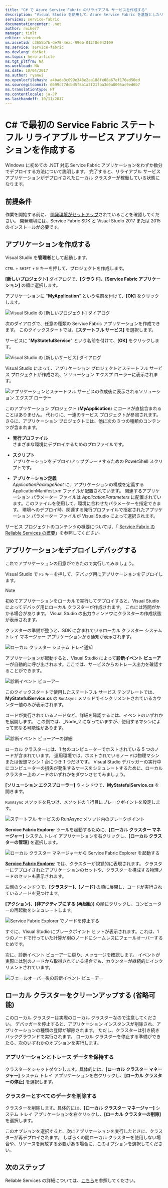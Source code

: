 ```yaml
---
title: "C# で Azure Service Fabric のリライアブル サービスを作成する"
description: "Visual Studio を使用して、Azure Service Fabric を基盤としたリライアブル サービス アプリケーションを作成、デプロイ、デバッグできます。"
services: service-fabric
documentationcenter: .net
author: rwike77
manager: timlt
editor: vturecek
ms.assetid: c3655b7b-de78-4eac-99eb-012f8e042109
ms.service: service-fabric
ms.devlang: dotNet
ms.topic: hero-article
ms.tgt_pltfrm: NA
ms.workload: NA
ms.date: 10/04/2017
ms.author: ryanwi
ms.openlocfilehash: a4bada3c099e348e2aa188fe08a67ef170ad50ed
ms.sourcegitcommit: 6699c77dcbd5f8a1a2f21fba3d0a0005ac9ed6b7
ms.translationtype: HT
ms.contentlocale: ja-JP
ms.lasthandoff: 10/11/2017
---
```

# <a name="create-your-first-c-service-fabric-stateful-reliable-services-application"></a>C# で最初の Service Fabric ステートフル リライアブル サービス アプリケーションを作成する

Windows に初めての .NET 対応 Service Fabric アプリケーションをわずか数分でデプロイする方法について説明します。 完了すると、リライアブル サービス アプリケーションがデプロイされたローカル クラスターが稼働している状態になります。

## <a name="prerequisites"></a>前提条件

作業を開始する前に、 [開発環境がセットアップ](service-fabric-get-started.md)されていることを確認してください。 開発環境には、Service Fabric SDK と Visual Studio 2017 または 2015 のインストールが必要です。

## <a name="create-the-application"></a>アプリケーションを作成する

Visual Studio を**管理者**として起動します。

`CTRL` + `SHIFT` + `N` キーを押して、プロジェクトを作成します。

**[新しいプロジェクト]** ダイアログで、**[クラウド]、[Service Fabric アプリケーション]** の順に選択します。

アプリケーションに "**MyApplication**" という名前を付けて、**[OK]** をクリックします。

   
![Visual Studio の [新しいプロジェクト] ダイアログ][1]

次のダイアログで、任意の種類の Service Fabric アプリケーションを作成できます。 このクイックスタートでは、**[ステートフル サービス]** を選択します。

サービスに "**MyStatefulService**" という名前を付けて、**[OK]** をクリックします。

![Visual Studio の [新しいサービス] ダイアログ][2]


Visual Studio によって、アプリケーション プロジェクトとステートフル サービス プロジェクトが作成され、ソリューション エクスプ ローラーに表示されます。

![アプリケーションとステートフル サービスの作成後に表示されるソリューション エクスプ ローラー][3]

このアプリケーション プロジェクト (**MyApplication**) にコードが直接含まれることはありません。 代わりに、一連のサービス プロジェクトが参照されます。 さらに、アプリケーション プロジェクトには、他に次の 3 つの種類のコンテンツが含まれます。

* **発行プロファイル**  
さまざまな環境にデプロイするためのプロファイルです。

* **スクリプト**  
アプリケーションをデプロイ/アップグレードするための PowerShell スクリプトです。

* **アプリケーション定義**  
*ApplicationPackageRoot* に、アプリケーションの構成を定義する ApplicationManifest.xm ファイルが配置されています。 関連するアプリケーション パラメーター ファイルは *ApplicationParameters* に配置されています。このファイルを使用して、環境に合わせたパラメーターを指定できます。 環境へのデプロイ時、関連する発行プロファイルで指定されたアプリケーション パラメーター ファイルが Visual Studio によって選択されます。
    
サービス プロジェクトのコンテンツの概要については、「 [Service Fabric の Reliable Services の概要](service-fabric-reliable-services-quick-start.md)」を参照してください。

## <a name="deploy-and-debug-the-application"></a>アプリケーションをデプロイしデバッグする

これでアプリケーションの用意ができたので実行してみましょう。

Visual Studio で `F5` キーを押して、デバッグ用にアプリケーションをデプロイします。

>[!NOTE]
>初めてアプリケーションをローカルで実行してデプロイすると、Visual Studio によってデバッグ用にローカル クラスターが作成されます。 これには時間がかかる場合があります。 Visual Studio の出力ウィンドウにクラスターの作成状態が表示されます。

クラスターの準備が整うと、SDK に含まれているローカル クラスター システム トレイ マネージャー アプリケーションから通知が表示されます。
   
![ローカル クラスター システム トレイ通知][4]

アプリケーションが起動すると、Visual Studio によって**診断イベント ビューアー**が自動的に呼び出されます。ここでは、サービスからのトレース出力を確認することができます。
   
![診断イベント ビューアー][5]

このクイックスタートで使用したステートフル サービス テンプレートでは、**MyStatefulService.cs** の `RunAsync` メソッドでインクリメントされているカウンター値のみが表示されます。

コードが実行されているノードなど、詳細を確認するには、イベントのいずれかを展開します。 この例では、\_Node\_2 になっていますが、使用するマシンによって異なる可能性があります。
   
![診断イベント ビューアーの詳細][6]

ローカル クラスターには、1 台のコンピューターでホストされている 5 つのノードが含まれています。 運用環境では、ホストされているノードは物理マシンまたは仮想マシン 1 台につき 1 つだけです。 Visual Studio デバッガーの実行中にコンピューターの損失が発生するケースをシミュレートするために、ローカル クラスター上のノードのいずれかをダウンさせてみましょう。

**[ソリューション エクスプローラー]** ウィンドウで、**MyStatefulService.cs** を開きます。 

`RunAsync` メソッドを見つけ、メソッドの 1 行目にブレークポイントを設定します。

![ステートフル サービスの RunAsync メソッド内のブレークポイント][7]

**Service Fabric Explorer** ツールを起動するために、**[ローカル クラスター マネージャー]** システム トレイ アプリケーションを右クリックし、**[ローカル クラスターの管理]** を選択します。

![ローカル クラスター マネージャーから Service Fabric Explorer を起動する][systray-launch-sfx]

[**Service Fabric Explorer**](service-fabric-visualizing-your-cluster.md) では、クラスターが視覚的に表現されます。 クラスターにデプロイされたアプリケーションのセットや、クラスターを構成する物理ノードのセットも表示されます。

左側のウィンドウで、**[クラスター]、[ノード]** の順に展開し、コードが実行されているノードを見つけます。

**[アクション]、[非アクティブにする (再起動)]** の順にクリックし、コンピューターの再起動をシミュレートします。

![Service Fabric Explorer でノードを停止する][sfx-stop-node]

すぐに、Visual Studio にブレークポイント ヒットが表示されます。これは、1 つのノードで行っていた計算が別のノードにシームレスにフェールオーバーするためです。


次に、診断イベント ビューアーに戻り、メッセージを確認します。 イベントが実際には別のノードから取得されている場合でも、カウンターが継続的にインクリメントされています。

![フェールオーバー後の診断イベント ビューアー][diagnostic-events-viewer-detail-post-failover]

## <a name="cleaning-up-the-local-cluster-optional"></a>ローカル クラスターをクリーンアップする (省略可能)

このローカル クラスターは実際のローカル クラスターなので注意してください。 デバッガーを停止すると、アプリケーション インスタンスが削除され、アプリケーションの種類の登録が解除されます。 ただし、クラスターは引き続きバックグラウンドで実行されます。 ローカル クラスターを停止する準備ができたら、次のいずれかのオプションを実行します。

### <a name="keep-application-and-trace-data"></a>アプリケーションとトレース データを保持する

クラスターをシャットダウンします。具体的には、**[ローカル クラスター マネージャー]** システム トレイ アプリケーションを右クリックし、**[ローカル クラスターの停止]** を選択します。

### <a name="delete-the-cluster-and-all-data"></a>クラスターとすべてのデータを削除する

クラスターを削除します。具体的には、**[ローカル クラスター マネージャー]** システム トレイ アプリケーションを右クリックし、**[ローカル クラスターの削除]** を選択します。 

このオプションを選択すると、次にアプリケーションを実行したときに、クラスターが再デプロイされます。 しばらくの間ローカル クラスターを使用しない場合や、リソースを解放する必要がある場合に、このオプションを選択してください。

## <a name="next-steps"></a>次のステップ
Reliable Services の詳細については、[こちら](service-fabric-reliable-services-introduction.md)を参照してください。
<!-- Image References -->

[1]: ./media/service-fabric-create-your-first-application-in-visual-studio/new-project-dialog.png
[2]: ./media/service-fabric-create-your-first-application-in-visual-studio/new-project-dialog-2.png
[3]: ./media/service-fabric-create-your-first-application-in-visual-studio/solution-explorer-stateful-service-template.png
[4]: ./media/service-fabric-create-your-first-application-in-visual-studio/local-cluster-manager-notification.png
[5]: ./media/service-fabric-create-your-first-application-in-visual-studio/diagnostic-events-viewer.png
[6]: ./media/service-fabric-create-your-first-application-in-visual-studio/diagnostic-events-viewer-detail.png
[7]: ./media/service-fabric-create-your-first-application-in-visual-studio/runasync-breakpoint.png
[sfx-stop-node]: ./media/service-fabric-create-your-first-application-in-visual-studio/sfe-deactivate-node.png
[systray-launch-sfx]: ./media/service-fabric-create-your-first-application-in-visual-studio/launch-sfx.png
[diagnostic-events-viewer-detail-post-failover]: ./media/service-fabric-create-your-first-application-in-visual-studio/diagnostic-events-viewer-detail-post-failover.png
[sfe-delete-application]: ./media/service-fabric-create-your-first-application-in-visual-studio/sfe-delete-application.png
[switch-cluster-mode]: ./media/service-fabric-create-your-first-application-in-visual-studio/switch-cluster-mode.png
[cluster-setup-success-1-node]: ./media/service-fabric-get-started-with-a-local-cluster/cluster-setup-success-1-node.png
